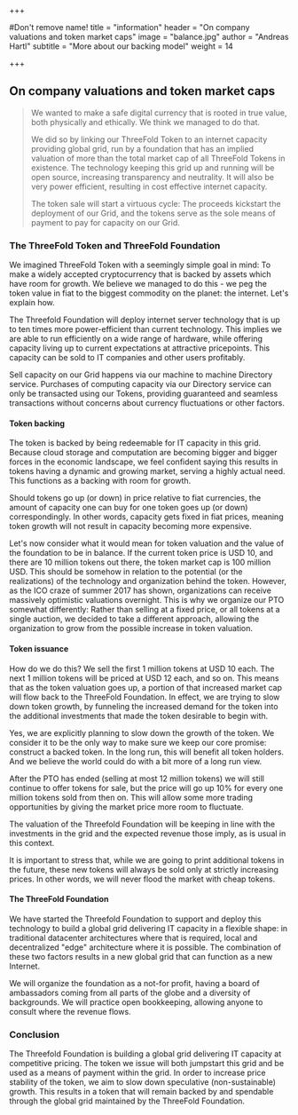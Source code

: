 +++

#Don't remove name!
title = "information"
header = "On company valuations and token market caps"
image = "balance.jpg"
author = "Andreas Hartl"
subtitle = "More about our backing model"
weight = 14

+++

On company valuations and token market caps
---
> We wanted to make a safe digital currency that is rooted in true value, both physically and ethically. We think we managed to do that.
>
> We did so by linking our ThreeFold Token to an internet capacity providing global grid, run by a foundation that has an implied valuation of more than the total market cap of all ThreeFold Tokens in existence. The technology keeping this grid up and running will be open source, increasing transparency and neutrality. It will also be very power efficient, resulting in cost effective internet capacity.
>
> The token sale will start a virtuous cycle: The proceeds kickstart the deployment of our Grid, and the tokens serve as the sole means of payment to pay for capacity on our Grid.

### The ThreeFold Token and ThreeFold Foundation

We imagined ThreeFold Token with a seemingly simple goal in mind: To make a widely accepted cryptocurrency that is backed by assets which have room for growth. We believe we managed to do this - we peg the token value in fiat to the biggest commodity on the planet: the internet. Let's explain how.

The Threefold Foundation will deploy internet server technology that is up to ten times more power-efficient than current technology. This implies we are able to run efficiently on a wide range of hardware, while offering capacity living up to current expectations at attractive pricepoints. This capacity can be sold to IT companies and other users profitably.

Sell capacity on our Grid happens via our machine to machine Directory service. Purchases of computing capacity via our Directory service can only be transacted using our Tokens, providing guaranteed and seamless transactions without concerns about currency fluctuations or other factors.


#### Token backing

The token is backed by being redeemable for IT capacity in this grid. Because cloud storage and computation are becoming bigger and bigger forces in the economic landscape, we feel confident saying this results in tokens having a dynamic and growing market, serving a highly actual need. This functions as a backing with room for growth.

Should tokens go up (or down) in price relative to fiat currencies, the amount of capacity one can buy for one token goes up (or down) correspondingly. In other words, capacity gets fixed in fiat prices, meaning token growth will not result in capacity becoming more expensive.

Let's now consider what it would mean for token valuation and the value of the foundation to be in balance. If the current token price is USD 10, and there are 10 million tokens out there, the token market cap is 100 million USD. This should be somehow in relation to the potential (or the realizations) of the technology and organization behind the token. However, as the ICO craze of summer 2017 has shown, organizations can receive massively optimistic valuations overnight. This is why we organize our PTO somewhat differently: Rather than selling at a fixed price, or all tokens at a single auction, we decided to take a different approach, allowing the organization to grow from the possible increase in token valuation.


#### Token issuance

How do we do this? We sell the first 1 million tokens at USD 10 each. The next 1 million tokens will be priced at USD 12 each, and so on. This means that as the token valuation goes up, a portion of that increased market cap will flow back to the ThreeFold Foundation. In effect, we are trying to slow down token growth, by funneling the increased demand for the token into the additional investments that made the token desirable to begin with.

Yes, we are explicitly planning to slow down the growth of the token. We consider it to be the only way to make sure we keep our core promise: construct a backed token. In the long run, this will benefit all token holders. And we believe the world could do with a bit more of a long run view.

After the PTO has ended (selling at most 12 million tokens) we will still continue to offer tokens for sale, but the price will go up 10% for every one million tokens sold from then on. This will allow some more trading opportunities by giving the market price more room to fluctuate.

The valuation of the Threefold Foundation will be keeping in line with the investments in the grid and the expected revenue those imply, as is usual in this context.

It is important to stress that, while we are going to print additional tokens in the future, these new tokens will always be sold only at strictly increasing prices. In other words, we will never flood the market with cheap tokens.

#### The ThreeFold Foundation

We have started the Threefold Foundation to support and deploy this technology to build a global grid delivering IT capacity in a flexible shape: in traditional datacenter architectures where that is required, local and decentralized "edge" architecture where it is possible. The combination of these two factors results in a new global grid that can function as a new Internet.

We will organize the foundation as a not-for profit, having a board of ambassadors coming from all parts of the globe and a diversity of backgrounds. We will practice open bookkeeping, allowing anyone to consult where the revenue flows.


### Conclusion

The Threefold Foundation is building a global grid delivering IT capacity at competitive pricing. The token we issue will both jumpstart this grid and be used as a means of payment within the grid. In order to increase price stability of the token, we aim to slow down speculative (non-sustainable) growth. This results in a token that will remain backed by and spendable through the global grid maintained by the ThreeFold Foundation.
